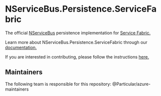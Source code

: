 # NServiceBus.Persistence.ServiceFabric

The official [NServiceBus](https://github.com/Particular/NServiceBus) persistence implementation for [Service Fabric.](https://azure.microsoft.com/en-us/services/service-fabric/)

Learn more about NServiceBus.Persistence.ServiceFabric through our [documentation.](https://docs.particular.net/persistence/service-fabric)

If you are interested in contributing, please follow the instructions [here.](https://github.com/Particular/NServiceBus/blob/develop/CONTRIBUTING.md)

## Maintainers
The following team is responsible for this repository: @Particular/azure-maintainers
